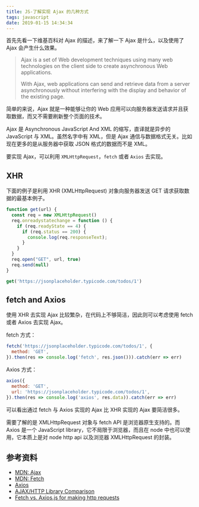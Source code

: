```yaml
---
title: JS-了解实现 Ajax 的几种方式
tags: javascript
date: 2019-01-15 14:34:34
---
```


首先先看一下维基百科对 Ajax 的描述，来了解一下 Ajax 是什么，以及使用了 Ajax 会产生什么效果。

> Ajax is a set of Web development techniques using many web technologies on the client side to create asynchronous Web applications.
>
> With Ajax, web applications can send and retrieve data from a server asynchronously without interfering with the display and behavior of the existing page.

简单的来说，Ajax 就是一种能够让你的 Web 应用可以向服务器发送请求并且获取数据，而又不需要刷新整个页面的技术。

Ajax 是 Asynchronous JavaScript And XML 的缩写，直译就是异步的 JavaScript 与 XML。虽然名字中有 XML，但是 Ajax 通信与数据格式无关。比如现在更多的是从服务器中获取 JSON 格式的数据而不是 XML。

要实现 Ajax，可以利用 `XMLHttpRequest`，`fetch` 或者 `Axios` 去实现。

## XHR

下面的例子是利用 XHR (XMLHttpRequest) 对象向服务器发送 GET 请求获取数据的最基本例子。

```js
function get(url) {
  const req = new XMLHttpRequest()
  req.onreadystatechange = function () {
    if (req.readyState == 4) {
      if (req.status == 200) {
        console.log(req.responseText);
      }
    }
  }
  req.open("GET", url, true)
  req.send(null)
}

get('https://jsonplaceholder.typicode.com/todos/1')
```

## fetch and Axios

使用 XHR 去实现 Ajax 比较繁杂，在代码上不够简洁，因此则可以考虑使用 fetch 或者 Axios 去实现 Ajax。

fetch 方式：

```js
fetch('https://jsonplaceholder.typicode.com/todos/1', {
  method: 'GET',
}).then(res => console.log('fetch', res.json())).catch(err => err)
```

Axios 方式：

```js
axios({
  method: 'GET',
  url: 'https://jsonplaceholder.typicode.com/todos/1',
}).then(res => console.log('axios', res.data)).catch(err => err)
```

可以看出通过 fetch 与 Axios 实现的 Ajax 比 XHR 实现的 Ajax 要简洁很多。

需要了解的是 XMLHttpRequest 对象与 fetch API 是浏览器原生支持的。而 Axios 是一个 JavaScript library，它不局限于浏览器，而且在 node 中也可以使用，它本质上是对 node http api 以及浏览器 XMLHttpRequest 的封装。

## 参考资料

- [MDN: Ajax](https://developer.mozilla.org/zh-CN/docs/Web/Guide/AJAX)
- [MDN: Fetch](https://developer.mozilla.org/zh-CN/docs/Web/API/Fetch_API/Using_Fetch)
- [Axios](https://github.com/axios/axios)
- [AJAX/HTTP Library Comparison](https://www.javascriptstuff.com/ajax-libraries/)
- [Fetch vs. Axios.js for making http requests](https://medium.com/@thejasonfile/fetch-vs-axios-js-for-making-http-requests-2b261cdd3af5)
